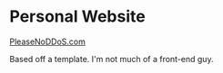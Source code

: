 # Personal Website

[PleaseNoDDoS.com](https://pleasenoddos.com)

Based off a template. I'm not much of a front-end guy.
